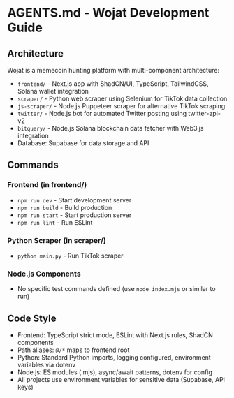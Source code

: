 # AGENTS.md - Wojat Development Guide

## Architecture
Wojat is a memecoin hunting platform with multi-component architecture:
- `frontend/` - Next.js app with ShadCN/UI, TypeScript, TailwindCSS, Solana wallet integration
- `scraper/` - Python web scraper using Selenium for TikTok data collection  
- `js-scraper/` - Node.js Puppeteer scraper for alternative TikTok scraping
- `twitter/` - Node.js bot for automated Twitter posting using twitter-api-v2
- `bitquery/` - Node.js Solana blockchain data fetcher with Web3.js integration
- Database: Supabase for data storage and API

## Commands
### Frontend (in frontend/)
- `npm run dev` - Start development server
- `npm run build` - Build production
- `npm run start` - Start production server  
- `npm run lint` - Run ESLint

### Python Scraper (in scraper/)
- `python main.py` - Run TikTok scraper

### Node.js Components  
- No specific test commands defined (use `node index.mjs` or similar to run)

## Code Style
- Frontend: TypeScript strict mode, ESLint with Next.js rules, ShadCN components
- Path aliases: `@/*` maps to frontend root
- Python: Standard Python imports, logging configured, environment variables via dotenv
- Node.js: ES modules (.mjs), async/await patterns, dotenv for config
- All projects use environment variables for sensitive data (Supabase, API keys)
